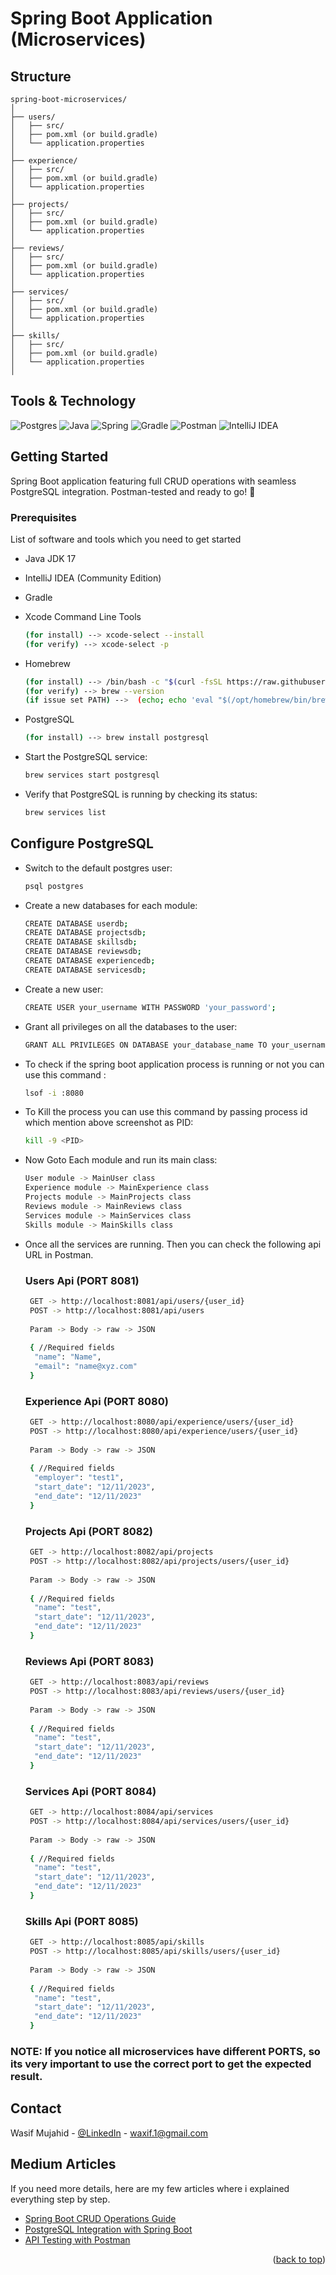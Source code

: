 
# Spring Boot Application (Microservices)

## Structure

```
spring-boot-microservices/
│
├── users/
│   ├── src/
│   ├── pom.xml (or build.gradle)
│   └── application.properties
│
├── experience/
│   ├── src/
│   ├── pom.xml (or build.gradle)
│   └── application.properties
│
├── projects/
│   ├── src/
│   ├── pom.xml (or build.gradle)
│   └── application.properties
│
├── reviews/
│   ├── src/
│   ├── pom.xml (or build.gradle)
│   └── application.properties
│
├── services/
│   ├── src/
│   ├── pom.xml (or build.gradle)
│   └── application.properties
│
├── skills/
│   ├── src/
│   ├── pom.xml (or build.gradle)
│   └── application.properties
│
```

[//]: # (## Explanation:)

[//]: # (* Each microservice has its own directory, with its source code inside the src/ folder.)

[//]: # (* Each microservice also has its own Dockerfile, build configuration &#40;Maven or Gradle&#41;, and application.properties &#40;for configuration&#41;.)

[//]: # (* Dockerfile for each microservice: Each microservice has its own Dockerfile tailored to its specific requirements.)

[//]: # ()
[//]: # (* docker-compose.yml: Use this file to define and run multiple containers for all your microservices. This will allow you to easily start all microservices with a single command.)

## Tools & Technology

![Postgres](https://img.shields.io/badge/postgres-%23316192.svg?style=for-the-badge&logo=postgresql&logoColor=white)
![Java](https://img.shields.io/badge/java-%23ED8B00.svg?style=for-the-badge&logo=openjdk&logoColor=white)
![Spring](https://img.shields.io/badge/spring-%236DB33F.svg?style=for-the-badge&logo=spring&logoColor=white)
![Gradle](https://img.shields.io/badge/Gradle-02303A.svg?style=for-the-badge&logo=Gradle&logoColor=white)
![Postman](https://img.shields.io/badge/Postman-FF6C37?style=for-the-badge&logo=postman&logoColor=white)
![IntelliJ IDEA](https://img.shields.io/badge/IntelliJIDEA-000000.svg?style=for-the-badge&logo=intellij-idea&logoColor=white)



<!-- GETTING STARTED -->
## Getting Started

Spring Boot application featuring full CRUD operations with seamless PostgreSQL integration. Postman-tested and ready to go! 🚀


### Prerequisites

List of software and tools which you need to get started

* Java JDK 17
* IntelliJ IDEA (Community Edition)
* Gradle
* Xcode Command Line Tools
  ```sh
  (for install) --> xcode-select --install
  (for verify) --> xcode-select -p 
  ```
* Homebrew
  ```sh
  (for install) --> /bin/bash -c "$(curl -fsSL https://raw.githubusercontent.com/Homebrew/install/HEAD/install.sh)"
  (for verify) --> brew --version
  (if issue set PATH) -->  (echo; echo 'eval "$(/opt/homebrew/bin/brew shellenv)"') >> /Users/waxif/.zprofile eval "$(/opt/homebrew/bin/brew shellenv)"
  ```
* PostgreSQL
  ```sh
  (for install) --> brew install postgresql
  ```

* Start the PostgreSQL service:
   ```sh
   brew services start postgresql
   ```
* Verify that PostgreSQL is running by checking its status:
   ```sh
   brew services list
   ```

## Configure PostgreSQL

* Switch to the default postgres user:
   ```sh
   psql postgres
   ```

* Create a new databases for each module:
   ```sh
   CREATE DATABASE userdb;
   CREATE DATABASE projectsdb;
   CREATE DATABASE skillsdb;
   CREATE DATABASE reviewsdb;
   CREATE DATABASE experiencedb;
   CREATE DATABASE servicesdb;
   ```

* Create a new user:
   ```sh
   CREATE USER your_username WITH PASSWORD 'your_password';
   ```

* Grant all privileges on all the databases to the user:
   ```sh
   GRANT ALL PRIVILEGES ON DATABASE your_database_name TO your_username;
   ```

* To check if the spring boot application process is running or not you can use this command :
   ```sh
   lsof -i :8080
   ```

* To Kill the process you can use this command by passing process id which mention above screenshot as PID:
   ```sh
   kill -9 <PID>
   ```

* Now Goto Each module and run its main class:
   ```sh
   User module -> MainUser class
   Experience module -> MainExperience class
   Projects module -> MainProjects class
   Reviews module -> MainReviews class
   Services module -> MainServices class
   Skills module -> MainSkills class
   ```
  
* Once all the services are running. Then you can check the following api URL in Postman.
  ### Users Api (PORT 8081)
  ```sh
   GET -> http://localhost:8081/api/users/{user_id}
   POST -> http://localhost:8081/api/users
   
   Param -> Body -> raw -> JSON 
   
   { //Required fields
    "name": "Name",
    "email": "name@xyz.com"
   }
   ```

  ### Experience Api (PORT 8080)
  ```sh
   GET -> http://localhost:8080/api/experience/users/{user_id}
   POST -> http://localhost:8080/api/experience/users/{user_id}
   
   Param -> Body -> raw -> JSON 
   
   { //Required fields
    "employer": "test1",
    "start_date": "12/11/2023",
    "end_date": "12/11/2023"
   }
   ```

  ### Projects Api (PORT 8082)
    ```sh
     GET -> http://localhost:8082/api/projects
     POST -> http://localhost:8082/api/projects/users/{user_id}
     
     Param -> Body -> raw -> JSON 
     
     { //Required fields
      "name": "test",
      "start_date": "12/11/2023",
      "end_date": "12/11/2023"
     }
     ```

  ### Reviews Api (PORT 8083)
    ```sh
     GET -> http://localhost:8083/api/reviews
     POST -> http://localhost:8083/api/reviews/users/{user_id}
     
     Param -> Body -> raw -> JSON 
     
     { //Required fields
      "name": "test",
      "start_date": "12/11/2023",
      "end_date": "12/11/2023"
     }
     ```

  ### Services Api (PORT 8084)
    ```sh
     GET -> http://localhost:8084/api/services
     POST -> http://localhost:8084/api/services/users/{user_id}
     
     Param -> Body -> raw -> JSON 
     
     { //Required fields
      "name": "test",
      "start_date": "12/11/2023",
      "end_date": "12/11/2023"
     }
     ```

  ### Skills Api (PORT 8085)
    ```sh
     GET -> http://localhost:8085/api/skills
     POST -> http://localhost:8085/api/skills/users/{user_id}
     
     Param -> Body -> raw -> JSON 
     
     { //Required fields
      "name": "test",
      "start_date": "12/11/2023",
      "end_date": "12/11/2023"
     }
     ```

### NOTE: If you notice all microservices have different PORTS, so its very important to use the correct port to get the expected result.


<!-- CONTACT -->
## Contact

Wasif Mujahid - [@LinkedIn](https://www.linkedin.com/in/wasif-mujahid-android-developer/) - waxif.1@gmail.com


<!-- Medium Articles -->
## Medium Articles
If you need more details, here are my few articles where i explained everything step by step. 
* [Spring Boot CRUD Operations Guide](https://medium.com/@wasifmujahid/spring-boot-to-make-crud-operations-part-1-eaab260c99f7)
* [PostgreSQL Integration with Spring Boot](https://medium.com/@wasifmujahid/spring-boot-crud-postgresql-part-2-9a3281275105)
* [API Testing with Postman](https://medium.com/@wasifmujahid/spring-boot-to-make-crud-operations-postman-testing-part-3-3ecd68721982)

<p align="right">(<a href="#readme-top">back to top</a>)</p>



